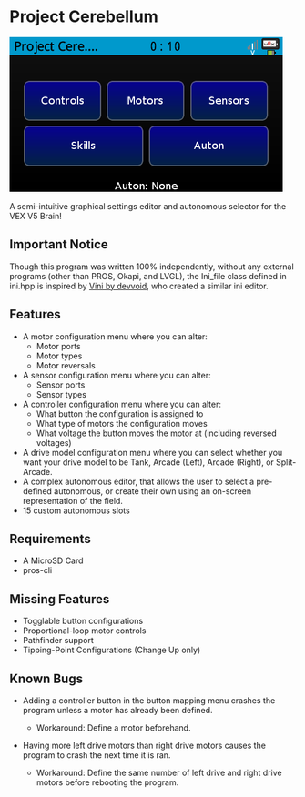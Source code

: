# Project Cerebellum

![Main Menu](/screenshots/main_menu.png)

A semi-intuitive graphical settings editor and autonomous selector for the VEX V5 Brain!

## Important Notice

Though this program was written 100% independently, without any external programs (other than PROS, Okapi, and LVGL), the Ini_file class defined in ini.hpp is inspired by [Vini by devvoid](https://github.com/devvoid/vini), who created a similar ini editor.

## Features
* A motor configuration menu where you can alter:
  * Motor ports
  * Motor types
  * Motor reversals
* A sensor configuration menu where you can alter:
  * Sensor ports
  * Sensor types
* A controller configuration menu where you can alter:
  * What button the configuration is assigned to
  * What type of motors the configuration moves
  * What voltage the button moves the motor at (including reversed voltages)
* A drive model configuration menu where you can select whether you want your drive model to be Tank, Arcade (Left), Arcade (Right), or Split-Arcade.
* A complex autonomous editor, that allows the user to select a pre-defined autonomous, or create their own using an on-screen representation of the field.
* 15 custom autonomous slots

## Requirements
* A MicroSD Card
* pros-cli

## Missing Features
* Togglable button configurations
* Proportional-loop motor controls
* Pathfinder support
* Tipping-Point Configurations (Change Up only)

## Known Bugs
* Adding a controller button in the button mapping menu crashes the program unless a motor has already been defined.
  * Workaround: Define a motor beforehand.

*  Having more left drive motors than right drive motors causes the program to crash the next time it is ran.
   * Workaround: Define the same number of left drive and right drive motors before rebooting the program.
